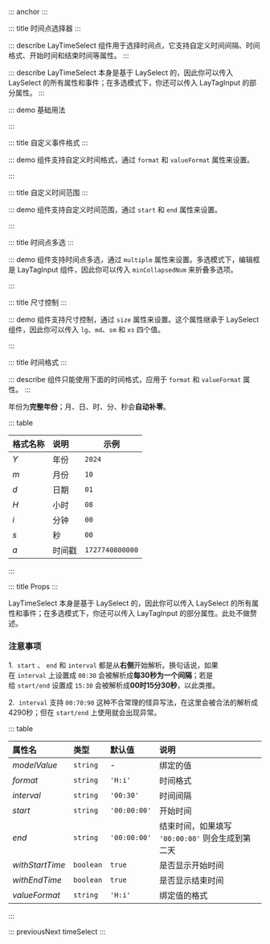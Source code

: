 ::: anchor
:::

::: title 时间点选择器
:::

::: describe LayTimeSelect 组件用于选择时间点，它支持自定义时间间隔、时间格式、开始时间和结束时间等属性。
:::

::: describe LayTimeSelect 本身是基于 LaySelect 的，因此你可以传入 LaySelect 的所有属性和事件；在多选模式下，你还可以传入 LayTagInput 的部分属性。
:::

::: demo 基础用法

<template>
  <lay-space direction="vertical">
    <span>modelValue: {{ time1 }}</span>
    <lay-time-select
      v-model="time1"
      :allow-clear="true"
      :format="'H:i'"
      :interval="'30:00'"
      :start="'08:00:00'"
      :end="'18:30:00'"
      :with-start-time="true"
      :with-end-time="true"
      :value-format="'H:i:s'"
    >
    </lay-time-select>
  </lay-space>
</template>

<script setup>
import { ref } from "vue";

const time1 = ref();
</script>

:::

::: title 自定义事件格式
:::

::: demo 组件支持自定义时间格式，通过 `format` 和 `valueFormat` 属性来设置。

<template>
  <lay-space direction="vertical">
    <span>modelValue: {{ time2 }}</span>
    <lay-time-select
      v-model="time2"
      :format="'Y-m-d H:i'"
      :interval="'30:00'"
      :value-format="'a'"
      ></lay-time-select>
  </lay-space>
</template>

<script setup>
import { ref } from "vue";

const time2 = ref();
</script>

:::

::: title 自定义时间范围
:::

::: demo 组件支持自定义时间范围，通过 `start` 和 `end` 属性来设置。

<template>
  <div class="play-container">
    <lay-space direction="vertical">
      <span>modelValue: {{ time3 }}</span>
      <lay-time-select
        v-model="time3"
        :format="'H:i'"
        :start="'08:00:00'"
        :end="'18:30:00'"
      >
      </lay-time-select>
    </lay-space>
  </div>
</template>

<script setup lang="ts">
import { ref } from "vue";

const time3 = ref();
</script>

:::

::: title 时间点多选
:::

::: demo 组件支持时间点多选，通过 `multiple` 属性来设置。多选模式下，编辑框是 LayTagInput 组件，因此你可以传入 `minCollapsedNum` 来折叠多选项。

<template>
  <lay-space direction="vertical">
    <span>modelValue: {{ time4 }}</span>
    <lay-time-select
      v-model="time4"
      :multiple="true"
      :minCollapsedNum="5"
      :allowClear="true"
      :format="'H:i'"
      :interval="'30:00'"
      :start="'08:00:00'"
      :end="'18:30:00'"
    >
    </lay-time-select>
  </lay-space>
</template>

<script setup>
import { ref } from "vue";

const time4 = ref();
</script>

:::

::: title 尺寸控制
:::

::: demo 组件支持尺寸控制，通过 `size` 属性来设置。这个属性继承于 LaySelect 组件，因此你可以传入 `lg`、`md`、`sm` 和 `xs` 四个值。

<template>
  <lay-space>
    <span>modelValue: {{ time5 }}</span>
    <lay-time-select
      v-model="time5"
      :size="'lg'"
      :format="'H:i'"
      :interval="'30:00'"
      :start="'08:00:00'"
      :end="'18:30:00'"
    >
    </lay-time-select>
    <lay-time-select
      v-model="time5"
      :size="'md'"
      :format="'H:i'"
      :interval="'30:00'"
      :start="'08:00:00'"
      :end="'18:30:00'"
    >
    </lay-time-select>
    <lay-time-select
      v-model="time5"
      :size="'sm'"
      :format="'H:i'"
      :interval="'30:00'"
      :start="'08:00:00'"
      :end="'18:30:00'"
    >
    </lay-time-select>
    <lay-time-select
      v-model="time5"
      :size="'xs'"
      :format="'H:i'"
      :interval="'30:00'"
      :start="'08:00:00'"
      :end="'18:30:00'"
    >
    </lay-time-select>
  </lay-space>
</template>

<script setup>
import { ref } from "vue";

const time5 = ref();
</script>

:::

::: title 时间格式
:::

::: describe 组件只能使用下面的时间格式，应用于 `format` 和 `valueFormat` 属性。
:::

<lay-quote>年份为<b>完整年份</b>；月、日、时、分、秒会<b>自动补零</b>。</lay-quote>

::: table

| 格式名称 | 说明   | 示例            |
| :------- | :----- | --------------- |
| _Y_      | 年份   | `2024`          |
| _m_      | 月份   | `10`            |
| _d_      | 日期   | `01`            |
| _H_      | 小时   | `08`            |
| _i_      | 分钟   | `00`            |
| _s_      | 秒     | `00`            |
| _a_      | 时间戳 | `1727740800000` |

:::

::: title Props
:::

<lay-quote>
  LayTimeSelect 本身是基于 LaySelect 的，因此你可以传入 LaySelect 的所有属性和事件；在多选模式下，你还可以传入 LayTagInput 的部分属性。此处不做赘述。
</lay-quote>

<lay-quote>
  <h3>注意事项</h3>
  <p>1.&nbsp;&nbsp;<code>start</code>&nbsp;、&nbsp;<code>end</code>&nbsp;和&nbsp;<code>interval</code>&nbsp;都是从<b>右侧</b>开始解析。换句话说，如果在&nbsp;<code>interval</code>&nbsp;上设置成&nbsp;<code>00:30</code>&nbsp;会被解析成<b>每30秒为一个间隔</b>；若是给&nbsp;<code>start/end</code>&nbsp;设置成&nbsp;<code>15:30</code>&nbsp;会被解析成<b>00时15分30秒</b>，以此类推。</p>
  <p>2.&nbsp;&nbsp;<code>interval</code>&nbsp;支持&nbsp;<code>00:70:90</code>&nbsp;这种不合常理的怪异写法，在这里会被合法的解析成4290秒；但在&nbsp;<code>start/end</code>&nbsp;上使用就会出现异常。</p>
</lay-quote>

::: table

| 属性名          | 类型      | 默认值       | 说明                                             |
| :-------------- | :-------- | :----------- | :----------------------------------------------- |
| _modelValue_    | `string`  | -            | 绑定的值                                         |
| _format_        | `string`  | `'H:i'`      | 时间格式                                         |
| _interval_      | `string`  | `'00:30'`    | 时间间隔                                         |
| _start_         | `string`  | `'00:00:00'` | 开始时间                                         |
| _end_           | `string`  | `'00:00:00'` | 结束时间，如果填写 `'00:00:00'` 则会生成到第二天 |
| _withStartTime_ | `boolean` | `true`       | 是否显示开始时间                                 |
| _withEndTime_   | `boolean` | `true`       | 是否显示结束时间                                 |
| _valueFormat_   | `string`  | `'H:i'`      | 绑定值的格式                                     |

:::

::: previousNext timeSelect
:::

<script setup>
import { ref } from "vue";
const time1 = ref();
const time2 = ref();
const time3 = ref();
const time4 = ref();
const time5 = ref();
</script>
